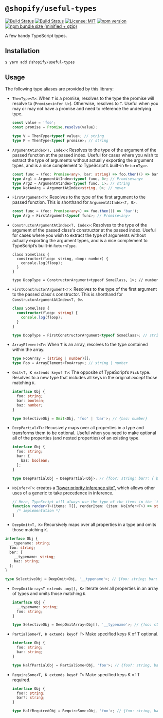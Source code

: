 # `@shopify/useful-types`

[![Build Status](https://github.com/Shopify/quilt/workflows/Node-CI/badge.svg?branch=main)](https://github.com/Shopify/quilt/actions?query=workflow%3ANode-CI)
[![Build Status](https://github.com/Shopify/quilt/workflows/Ruby-CI/badge.svg?branch=main)](https://github.com/Shopify/quilt/actions?query=workflow%3ARuby-CI)
[![License: MIT](https://img.shields.io/badge/License-MIT-green.svg)](LICENSE.md) [![npm version](https://badge.fury.io/js/%40shopify%2Fuseful-types.svg)](https://badge.fury.io/js/%40shopify%2Fuseful-types.svg) [![npm bundle size (minified + gzip)](https://img.shields.io/bundlephobia/minzip/@shopify/useful-types.svg)](https://img.shields.io/bundlephobia/minzip/@shopify/useful-types.svg)

A few handy TypeScript types.

## Installation

```bash
$ yarn add @shopify/useful-types
```

## Usage

The following type aliases are provided by this library:

- `ThenType<T>`: When `T` is a promise, resolves to the type the promise will resolve to (`Promise<infer U>`). Otherwise, resolves to `T`. Useful when you may or may not have a promise and need to reference the underlying type.

  ```ts
  const value = 'foo';
  const promise = Promise.resolve(value);

  type V = ThenType<typeof value>; // string
  type P = ThenType<typeof promise>; // string
  ```

- `ArgumentAtIndex<T, Index>`: Resolves to the type of the argument of the passed function at the passed index. Useful for cases where you wish to extract the type of arguments without actually exporting the argument types, and is a nice complement to TypeScript’s built-in `ReturnType`.

  ```ts
  const func = (foo: Promise<any>, bar: string) => foo.then(() => bar);
  type Arg1 = ArgumentAtIndex<typeof func, 0>; // Promise<any>
  type Arg2 = ArgumentAtIndex<typeof func, 1>; // string
  type NotAnArg = ArgumentAtIndex<string, 0>; // never
  ```

- `FirstArgument<T>`: Resolves to the type of the first argument to the passed function. This is shorthand for `ArgumentAtIndex<T, 0>`.

  ```ts
  const func = (foo: Promise<any>) => foo.then(() => 'bar');
  type Arg = FirstArgument<typeof func>; // Promise<any>
  ```

- `ConstructorArgumentAtIndex<T, Index>`: Resolves to the type of the argument of the passed class's constructor at the passed index. Useful for cases where you wish to extract the type of arguments without actually exporting the argument types, and is a nice complement to TypeScript’s built-in `ReturnType`.

  ```tsx
  class SomeClass {
    constructor(floop: string, doop: number) {
      console.log(floop);
    }
  }

  type DoopType = ConstructorArgument<typeof SomeClass, 1>; // number
  ```

- `FirstConstructorArgument<T>`: Resolves to the type of the first argument to the passed class's constructor. This is shorthand for `ConstructorArgumentAtIndex<T, 0>`.

  ```ts
  class SomeClass {
    constructor(floop: string) {
      console.log(floop);
    }
  }

  type DoopType = FirstConstructorArgument<typeof SomeClass>; // string
  ```

- `ArrayElement<T>`: When `T` is an array, resolves to the type contained within the array.

  ```ts
  type FooArray = (string | number)[];
  type Foo = ArrayElement<FooArray>; // string | number
  ```

- `Omit<T, K extends keyof T>`: The opposite of TypeScript’s `Pick` type. Resolves to a new type that includes all keys in the original _except_ those matching `K`.

  ```ts
  interface Obj {
    foo: string;
    bar: boolean;
    baz: number;
  }

  type SelectiveObj = Omit<Obj, 'foo' | 'bar'>; // {baz: number}
  ```

- `DeepPartial<T>`: Recusively maps over all properties in a type and transforms them to be optional. Useful when you need to make optional all of the properties (and nested properties) of an existing type.

  ```ts
  interface Obj {
    foo: string;
    bar: {
      baz: boolean;
    };
  }

  type DeepPartialObj = DeepPartial<Obj>; // {foo?: string; bar?: { baz?: boolean }}
  ```

- `NoInfer<T>`: creates a ["lower priority inference site"](https://github.com/microsoft/TypeScript/issues/14829#issuecomment-320754731), which allows other uses of a generic to take precedence in inference.

  ```ts
  // Here, TypeScript will always use the type of the items in the `items` argument as `T`, and will not consider the type of the `item` argument of `renderItem`.
  function render<T>(items: T[], renderItem: (item: NoInfer<T>) => string) {
    /* implementation */
  }
  ```

- `DeepOmit<T, K>` Recursively maps over all properties in a type and omits those matching `K`.

```ts
interface Obj {
  __typename: string;
  foo: string;
  bar: {
    __typename: string;
    baz: string;
  };
}

type SelectiveObj = DeepOmit<Obj, '__typename'>; // {foo: string; bar: {baz: string}}
```

- `DeepOmitArray<T extends any[], K>` Iterate over all properties in an array of types and omits those matching `K`.

  ```ts
  interface Obj {
    __typename: string;
    foo: string;
  }

  type SelectiveObj = DeepOmitArray<Obj[], '__typename'>; // {foo: string}[]
  ```

- `PartialSome<T, K extends keyof T>` Make specified keys K of T optional.

  ```ts
  interface Obj {
    foo: string;
    bar: string;
  }

  type HalfPartialObj = PartialSome<Obj, 'foo'>; // {foo?: string, bar: string}
  ```

- `RequireSome<T, K extends keyof T>` Make specified keys K of T required.

  ```ts
  interface Obj {
    foo?: string;
    bar?: string;
  }

  type HalfRequiredObj = RequireSome<Obj, 'foo'>; // {foo: string, bar?: string}
  ```
